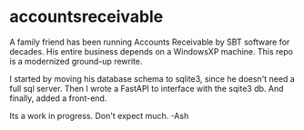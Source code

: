 # accountsreceivable
A family friend has been running Accounts Receivable by SBT software for decades. His entire business depends on a WindowsXP machine. This repo is a modernized ground-up rewrite. 

I started by moving his database schema to sqlite3, since he doesn't need a full sql server.
Then I wrote a FastAPI to interface with the sqite3 db.
And finally, added a front-end.

Its a work in progress. Don't expect much.
-Ash
